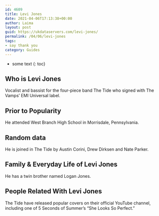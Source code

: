 ```yaml
---
id: 4609
title: Levi Jones
date: 2021-04-06T17:13:38+00:00
author: Laima
layout: post
guid: https://ukdataservers.com/levi-jones/
permalink: /04/06/levi-jones
tags:
- say thank you
category: Guides
---
```


* some text
{: toc}


## Who is Levi Jones
                  
                  
                  
Vocalist and bassist for the four-piece band The Tide who signed with The Vamps&#8217; EMI Universal label. 
                  
              
            
              
            
                
                
                
## Prior to Popularity
                  
                  
                  
He attended West Branch High School in Morrisdale, Pennsylvania.  
                  
              
            
              
            
                
                
                
## Random data
                  
                  
                  
He is joined in The Tide by Austin Corini, Drew Dirksen and Nate Parker. 
                  
              
            
              
            
                
                
                
## Family & Everyday Life of Levi Jones
                  
                  
                  
He has a twin brother named Logan Jones. 
                  
              
            
              
            
                
                
                
## People Related With Levi Jones
                  
                  
                  
The Tide have released popular covers on their official YouTube channel, including one of 5 Seconds of Summer&#8217;s &#8220;She Looks So Perfect.&#8221; 
                  
              
            
              
            
                
              
            
              
              
            
            
              
            
          
          
          
